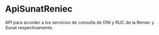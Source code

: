 # ApiSunatReniec
API para acceder a los servicios de consulta de DNI y RUC de la Reniec y Sunat respectivamente.
